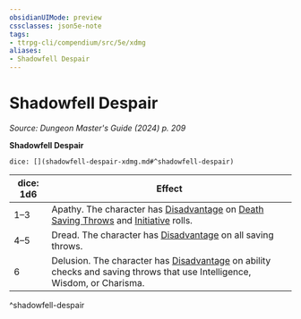 ```yaml
---
obsidianUIMode: preview
cssclasses: json5e-note
tags:
- ttrpg-cli/compendium/src/5e/xdmg
aliases:
- Shadowfell Despair
---
```

# Shadowfell Despair
*Source: Dungeon Master's Guide (2024) p. 209* 

**Shadowfell Despair**

`dice: [](shadowfell-despair-xdmg.md#^shadowfell-despair)`

| dice: 1d6 | Effect |
|-----------|--------|
| 1–3 | Apathy. The character has [Disadvantage](/3-Mechanics/CLI/variant-rules/disadvantage-xphb.md) on [Death Saving Throws](/3-Mechanics/CLI/variant-rules/death-saving-throw-xphb.md) and [Initiative](/3-Mechanics/CLI/variant-rules/initiative-xphb.md) rolls. |
| 4–5 | Dread. The character has [Disadvantage](/3-Mechanics/CLI/variant-rules/disadvantage-xphb.md) on all saving throws. |
| 6 | Delusion. The character has [Disadvantage](/3-Mechanics/CLI/variant-rules/disadvantage-xphb.md) on ability checks and saving throws that use Intelligence, Wisdom, or Charisma. |
^shadowfell-despair